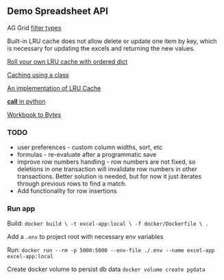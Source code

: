 ## Demo Spreadsheet API

AG Grid [filter types](https://www.ag-grid.com/javascript-data-grid/filter-provided-simple/#simple-filter-options)

Built-in LRU cache does not allow delete or update one item by key, which is necessary for updating the excels and 
returning the new values.

[Roll your own LRU cache with ordered dict](https://pastebin.com/LDwMwtp8)

[Caching using a class](https://wiki.python.org/moin/PythonDecoratorLibrary#Memoize)

[An implementation of LRU Cache](https://stackoverflow.com/posts/64816003/timeline)

[__call__ in python](https://www.geeksforgeeks.org/__call__-in-python/)

[Workbook to Bytes](https://stackoverflow.com/a/55144731/10554240)


### TODO
- user preferences - custom column widths, sort, etc
- formulas - re-evaluate after a programmatic save
- improve row numbers handling - row numbers are not fixed, so deletions in one transaction will invalidate row numbers 
  in other transactions. Better solution is needed, but for now it just iterates through previous rows to find a match.
- Add functionality for row insertions


### Run app

Build: `docker build \
          -t excel-app:local \
          -f docker/Dockerfile \
          .`

Add a `.env` to project root with necessary env variables

Run: `docker run --rm -p 5000:5000 --env-file ./.env --name excel-app excel-app:local`

Create docker volume to persist db data `docker volume create pgdata`
